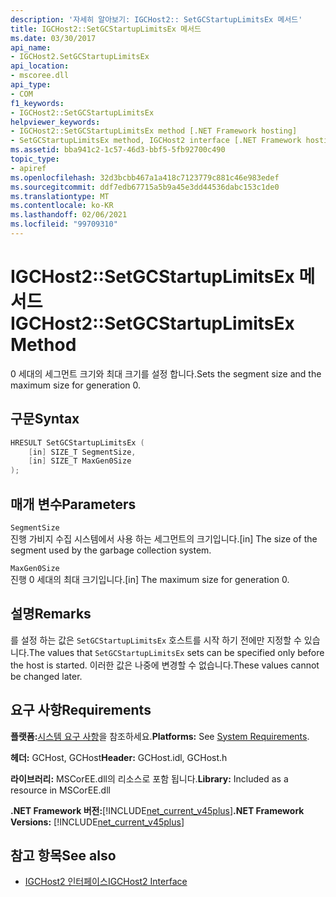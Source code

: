 ```yaml
---
description: '자세히 알아보기: IGCHost2:: SetGCStartupLimitsEx 메서드'
title: IGCHost2::SetGCStartupLimitsEx 메서드
ms.date: 03/30/2017
api_name:
- IGCHost2.SetGCStartupLimitsEx
api_location:
- mscoree.dll
api_type:
- COM
f1_keywords:
- IGCHost2::SetGCStartupLimitsEx
helpviewer_keywords:
- IGCHost2::SetGCStartupLimitsEx method [.NET Framework hosting]
- SetGCStartupLimitsEx method, IGCHost2 interface [.NET Framework hosting]
ms.assetid: bba941c2-1c57-46d3-bbf5-5fb92700c490
topic_type:
- apiref
ms.openlocfilehash: 32d3bcbb467a1a418c7123779c881c46e983edef
ms.sourcegitcommit: ddf7edb67715a5b9a45e3dd44536dabc153c1de0
ms.translationtype: MT
ms.contentlocale: ko-KR
ms.lasthandoff: 02/06/2021
ms.locfileid: "99709310"
---
```

# <a name="igchost2setgcstartuplimitsex-method"></a><span data-ttu-id="3b772-103">IGCHost2::SetGCStartupLimitsEx 메서드</span><span class="sxs-lookup"><span data-stu-id="3b772-103">IGCHost2::SetGCStartupLimitsEx Method</span></span>

<span data-ttu-id="3b772-104">0 세대의 세그먼트 크기와 최대 크기를 설정 합니다.</span><span class="sxs-lookup"><span data-stu-id="3b772-104">Sets the segment size and the maximum size for generation 0.</span></span>  
  
## <a name="syntax"></a><span data-ttu-id="3b772-105">구문</span><span class="sxs-lookup"><span data-stu-id="3b772-105">Syntax</span></span>  
  
```cpp  
HRESULT SetGCStartupLimitsEx (  
    [in] SIZE_T SegmentSize,  
    [in] SIZE_T MaxGen0Size  
);  
```  
  
## <a name="parameters"></a><span data-ttu-id="3b772-106">매개 변수</span><span class="sxs-lookup"><span data-stu-id="3b772-106">Parameters</span></span>  

 `SegmentSize`  
 <span data-ttu-id="3b772-107">진행 가비지 수집 시스템에서 사용 하는 세그먼트의 크기입니다.</span><span class="sxs-lookup"><span data-stu-id="3b772-107">[in] The size of the segment used by the garbage collection system.</span></span>  
  
 `MaxGen0Size`  
 <span data-ttu-id="3b772-108">진행 0 세대의 최대 크기입니다.</span><span class="sxs-lookup"><span data-stu-id="3b772-108">[in] The maximum size for generation 0.</span></span>  
  
## <a name="remarks"></a><span data-ttu-id="3b772-109">설명</span><span class="sxs-lookup"><span data-stu-id="3b772-109">Remarks</span></span>  

 <span data-ttu-id="3b772-110">를 설정 하는 값은 `SetGCStartupLimitsEx` 호스트를 시작 하기 전에만 지정할 수 있습니다.</span><span class="sxs-lookup"><span data-stu-id="3b772-110">The values that `SetGCStartupLimitsEx` sets can be specified only before the host is started.</span></span> <span data-ttu-id="3b772-111">이러한 값은 나중에 변경할 수 없습니다.</span><span class="sxs-lookup"><span data-stu-id="3b772-111">These values cannot be changed later.</span></span>  
  
## <a name="requirements"></a><span data-ttu-id="3b772-112">요구 사항</span><span class="sxs-lookup"><span data-stu-id="3b772-112">Requirements</span></span>  

 <span data-ttu-id="3b772-113">**플랫폼:**[시스템 요구 사항](../../get-started/system-requirements.md)을 참조하세요.</span><span class="sxs-lookup"><span data-stu-id="3b772-113">**Platforms:** See [System Requirements](../../get-started/system-requirements.md).</span></span>  
  
 <span data-ttu-id="3b772-114">**헤더:** GCHost, GCHost</span><span class="sxs-lookup"><span data-stu-id="3b772-114">**Header:** GCHost.idl, GCHost.h</span></span>  
  
 <span data-ttu-id="3b772-115">**라이브러리:** MSCorEE.dll의 리소스로 포함 됩니다.</span><span class="sxs-lookup"><span data-stu-id="3b772-115">**Library:** Included as a resource in MSCorEE.dll</span></span>  
  
 <span data-ttu-id="3b772-116">**.NET Framework 버전:**[!INCLUDE[net_current_v45plus](../../../../includes/net-current-v45plus-md.md)]</span><span class="sxs-lookup"><span data-stu-id="3b772-116">**.NET Framework Versions:** [!INCLUDE[net_current_v45plus](../../../../includes/net-current-v45plus-md.md)]</span></span>  
  
## <a name="see-also"></a><span data-ttu-id="3b772-117">참고 항목</span><span class="sxs-lookup"><span data-stu-id="3b772-117">See also</span></span>

- [<span data-ttu-id="3b772-118">IGCHost2 인터페이스</span><span class="sxs-lookup"><span data-stu-id="3b772-118">IGCHost2 Interface</span></span>](igchost2-interface.md)
